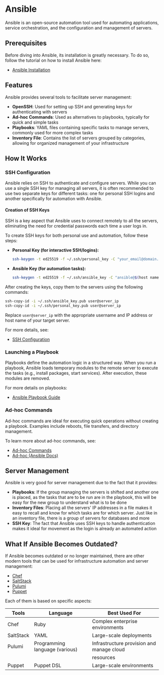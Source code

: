 # Ansible

Ansible is an open-source automation tool used for automating applications,
service orchestration, and the configuration and management of servers.

## Prerequisites

Before diving into Ansible, its installation is greatly necessary. To do so,
follow the tutorial on how to install Ansible here:

- [Ansible Installation](/docs/tutorials/ansible_tuto.md)

## Features

Ansible provides several tools to facilitate server management:

- **OpenSSH**: Used for setting up SSH and generating keys for authenticating
  with servers
- **Ad-hoc Commands**: Used as alternatives to playbooks, typically for quick
  and simple tasks
- **Playbooks**: YAML files containing specific tasks to manage servers,
  commonly used for more complex tasks
- **Inventory File**: Contains the list of servers grouped by categories,
  allowing for organized management of your infrastructure

## How It Works

### SSH Configuration

Ansible relies on SSH to authenticate and configure servers. While you can use a
single SSH key for managing all servers, it is often recommended to use two
separate keys for different tasks: one for personal SSH logins and another
specifically for automation with Ansible.

#### Creation of SSH Keys

SSH is a key aspect that Ansible uses to connect remotely to all the servers,
eliminating the need for credential passwords each time a user logs in.

To create SSH keys for both personal use and automation, follow these steps:

- **Personal Key (for interactive SSH/logins):**

  ```sh
  ssh-keygen -t ed25519 -f ~/.ssh/personal_key -C "your_email@domain.com"
  ```

- **Ansible Key (for automation tasks):**

  ```sh
  ssh-keygen -t ed25519 -f ~/.ssh/ansible_key -C "ansible@$(host name)"
  ```

After creating the keys, copy them to the servers using the following commands:

```sh
ssh-copy-id -i ~/.ssh/ansible_key.pub user@server_ip
ssh-copy-id -i ~/.ssh/personal_key.pub user@server_ip
```

Replace `user@server_ip` with the appropriate username and IP address or host
name of your target server.

For more details, see:

- [SSH Configuration](/docs/tutorials/ansible_tuto.md)

### Launching a Playbook

Playbooks define the automation logic in a structured way. When you run a
playbook, Ansible loads temporary modules to the remote server to execute the
tasks (e.g., install packages, start services). After execution, these modules
are removed.

For more details on playbooks:

- [Ansible Playbook Guide](/docs/tutorials/ansible_tuto.md)

### Ad-hoc Commands

Ad-hoc commands are ideal for executing quick operations without creating a
playbook. Examples include reboots, file transfers, and directory management.

To learn more about ad-hoc commands, see:

- [Ad-hoc Commands](/docs/tutorials/ansible_tuto.md)
- [Ad-hoc (Ansible Docs)](https://docs.ansible.com/ansible/2.8/user_guide/intro_adhoc.html)

## Server Management

Ansible is very good for server management due to the fact that it provides:

- **Playbooks**: If the group managing the servers is shifted and another one is
  placed, as the tasks that are to be run are in the playbook, this will be easy
  for the new group to understand what is to be done
- **Inventory Files**: Placing all the servers' IP addresses in a file makes it
  easy to recall and know for which tasks are for which server. Just like in an
  inventory file, there is a group of servers for databases and more
- **SSH Key**: The fact that Ansible uses SSH keys to handle authentication
  makes it ideal for movement as the login is already an automated action

## What If Ansible Becomes Outdated?

If Ansible becomes outdated or no longer maintained, there are other modern
tools that can be used for infrastructure automation and server management:

- [Chef](https://docs.chef.io/manage/)
- [SaltStack](https://github.com/saltstack/salt)
- [Pulumi](https://www.pulumi.com/)
- [Puppet](https://www.puppet.com/)

Each of them is based on specific aspects:

| Tools     | Language                     | Best Used For                                     |
|-----------|-----------------------------|---------------------------------------------------|
| Chef      | Ruby                        | Complex enterprise environments                   |
| SaltStack | YAML                        | Large-scale deployments                           |
| Pulumi    | Programming language (various) | Infrastructure provision and manage cloud      |
|           |                             | resources                                         |
| Puppet    | Puppet DSL                  | Large-scale environments                          |

